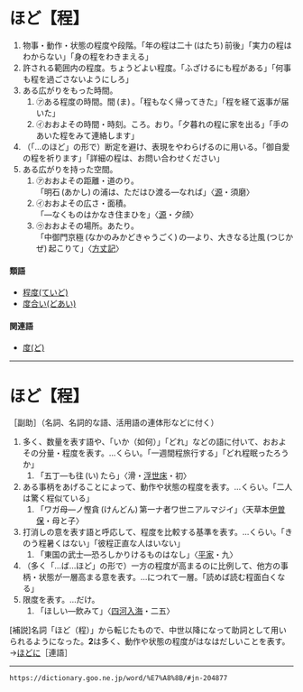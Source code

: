 # ほど【程】

1.  物事・動作・状態の程度や段階。「年の程は二十 (はたち) 前後」「実力の程はわからない」「身の程をわきまえる」
2.  許される範囲内の程度。ちょうどよい程度。「ふざけるにも程がある」「何事も程を過ごさないようにしろ」
3.  ある広がりをもった時間。    
    1.  ㋐ある程度の時間。間 (ま) 。「程もなく帰ってきた」「程を経て返事が届いた」        
    2.  ㋑おおよその時間・時刻。ころ。おり。「夕暮れの程に家を出る」「手のあいた程をみて連絡します」
4. （「…のほど」の形で）断定を避け、表現をやわらげるのに用いる。「御自愛の程を祈ります」「詳細の程は、お問い合わせください」
5. ある広がりを持った空間。    
    1.  ㋐おおよその距離・道のり。        
        「明石 (あかし) の浦は、ただはひ渡る―なれば」〈[源](https://dictionary.goo.ne.jp/word/%E6%BA%90%E6%B0%8F%E7%89%A9%E8%AA%9E/#jn-69890)・須磨〉        
    2.  ㋑おおよその広さ・面積。        
        「―なくものはかなき住まひを」〈[源](https://dictionary.goo.ne.jp/word/%E6%BA%90%E6%B0%8F%E7%89%A9%E8%AA%9E/#jn-69890)・夕顔〉        
    3.  ㋒おおよその場所。あたり。        
        「中御門京極 (なかのみかどきゃうごく) の―より、大きなる辻風 (つじかぜ) 起こりて」〈[方丈記](https://dictionary.goo.ne.jp/word/%E6%96%B9%E4%B8%88%E8%A8%98/#jn-201875)〉
        

#### 類語

-   [程度(ていど)](https://dictionary.goo.ne.jp/word/%E7%A8%8B%E5%BA%A6/#jn-150261)
-   [度合い(どあい)](https://dictionary.goo.ne.jp/word/%E5%BA%A6%E5%90%88/#jn-154713)

#### 関連語

-   [度(ど)](https://dictionary.goo.ne.jp/word/%E5%BA%A6_%28%E3%81%A9%29/#jn-154698)

---

# ほど【程】

［副助］（名詞、名詞的な語、活用語の連体形などに付く）
1.  多く、数量を表す語や、「いか（如何）」「どれ」などの語に付いて、おおよその分量・程度を表す。…くらい。「一週間程旅行する」「どれ程眠ったろうか」    
    1.  「五丁―も往 (い) たら」〈滑・[浮世床](https://dictionary.goo.ne.jp/word/%E6%B5%AE%E4%B8%96%E5%BA%8A/#jn-18208)・初〉
2. ある事柄をあげることによって、動作や状態の程度を表す。…くらい。「二人は驚く程似ている」    
    1.  「ワガ母―ノ慳貪 (けんどん) 第一ナ者ワ世ニアルマジイ」〈天草本[伊曽保](https://dictionary.goo.ne.jp/word/%E4%BC%8A%E6%9B%BD%E4%BF%9D%E7%89%A9%E8%AA%9E/#jn-11941)・母と子〉
3. 打消しの意を表す語と呼応して、程度を比較する基準を表す。…くらい。「きのう程暑くはない」「彼程正直な人はいない」    
    1.  「東国の武士―恐ろしかりけるものはなし」〈[平家](https://dictionary.goo.ne.jp/word/%E5%B9%B3%E5%AE%B6%E7%89%A9%E8%AA%9E/#jn-198120)・九〉
4. （多く「…ば…ほど」の形で）一方の程度が高まるのに比例して、他方の事柄・状態が一層高まる意を表す。…につれて一層。「読めば読む程面白くなる」
5. 限度を表す。…だけ。    
    1.  「ほしい―飲みて」〈[四河入海](https://dictionary.goo.ne.jp/word/%E5%9B%9B%E6%B2%B3%E5%85%A5%E6%B5%B7/#jn-94486)・二五〉
        

\[補説\]名詞「ほど（程）」から転じたもので、中世以降になって助詞として用いられるようになった。**2**は多く、動作や状態の程度がはなはだしいことを表す。→[ほどに](https://dictionary.goo.ne.jp/word/%E7%A8%8B%E3%81%AB/#jn-204949)［連語］

---
`https://dictionary.goo.ne.jp/word/%E7%A8%8B/#jn-204877`